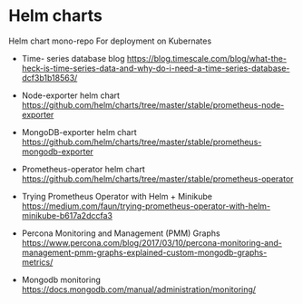# Helm charts
Helm chart mono-repo
For deployment on Kubernates 

* Time- series database blog 
https://blog.timescale.com/blog/what-the-heck-is-time-series-data-and-why-do-i-need-a-time-series-database-dcf3b1b18563/

* Node-exporter helm chart
https://github.com/helm/charts/tree/master/stable/prometheus-node-exporter

* MongoDB-exporter helm chart
https://github.com/helm/charts/tree/master/stable/prometheus-mongodb-exporter

* Prometheus-operator helm chart
https://github.com/helm/charts/tree/master/stable/prometheus-operator

* Trying Prometheus Operator with Helm + Minikube
https://medium.com/faun/trying-prometheus-operator-with-helm-minikube-b617a2dccfa3

* Percona Monitoring and Management (PMM) Graphs
https://www.percona.com/blog/2017/03/10/percona-monitoring-and-management-pmm-graphs-explained-custom-mongodb-graphs-metrics/

* Mongodb monitoring 
https://docs.mongodb.com/manual/administration/monitoring/
